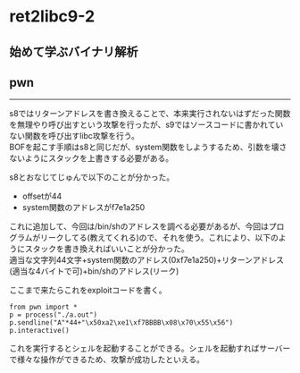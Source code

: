# ret2libc9-2
## 始めて学ぶバイナリ解析
## pwn
***

s8ではリターンアドレスを書き換えることで、本来実行されないはずだった関数を無理やり呼び出すという攻撃を行ったが、s9ではソースコードに書かれていない関数を呼び出すlibc攻撃を行う。  
BOFを起こす手順はs8と同じだが、system関数をしようするため、引数を壊さないようにスタックを上書きする必要がある。  

s8とおなじてじゅんで以下のことが分かった。  
* offsetが44
* system関数のアドレスがf7e1a250

これに追加して、今回は/bin/shのアドレスを調べる必要があるが、今回はプログラムがリークしてる(教えてくれる)ので、それを使う。これにより、以下のようにスタックを書き換えればいいことが分かった。  
適当な文字列44文字+system関数のアドレス(0xf7e1a250)+リターンアドレス(適当な4バイトで可)+bin/shのアドレス(リーク)  

ここまで来たらこれをexploitコードを書く。
```
from pwn import *
p = process("./a.out")
p.sendline("A"*44+"\x50xa2\xe1\xf7BBBB\x08\x70\x55\x56")
p.interactive()
```

これを実行するとシェルを起動することができる。シェルを起動すればサーバーで様々な操作ができるため、攻撃が成功したといえる。